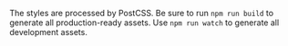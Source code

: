The styles are processed by PostCSS. Be sure to run `npm run build` to generate all production-ready assets. Use `npm run watch` to generate all development assets.
